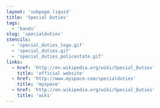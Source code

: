 ```yaml
---
layout: 'subpage.liquid'
title: 'Special Duties'
tags:
  - 'bands'
slug: 'specialduties'
stencils:
  - 'special_duties_logo.gif'
  - 'special_duties.gif'
  - 'special_duties_policestate.gif'
links:
  - href: 'http://en.wikipedia.org/wiki/Special_Duties'
    title: 'official website'
  - href: 'http://www.myspace.com/specialduties'
    title: 'myspace'
  - href: 'http://en.wikipedia.org/wiki/Special_Duties'
    title: 'wiki'
---
```

